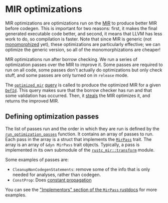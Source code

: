 # MIR optimizations

MIR optimizations are optimizations run on the [MIR][mir] to produce better MIR
before codegen. This is important for two reasons: first, it makes the final
generated executable code better, and second, it means that LLVM has less work
to do, so compilation is faster. Note that since MIR is generic (not
[monomorphized][monomorph] yet), these optimizations are particularly
effective; we can optimize the generic version, so all of the monomorphizations
are cheaper!

[mir]: https://rust-lang.github.io/rustc-guide/mir/index.html
[monomorph]: https://rust-lang.github.io/rustc-guide/appendix/glossary.html?highlight=monomorphize#appendix-c-glossary

MIR optimizations run after borrow checking. We run a series of optimization
passes over the MIR to improve it. Some passes are required to run on all code,
some passes don't actually do optimizations but only check stuff, and some
passes are only turned on in `release` mode.

The [`optimized_mir`][optmir] [query] is called to produce the optimized MIR
for a given [`DefId`][defid]. This query makes sure that the borrow checker has
run and that some validation has occurred. Then, it [steals][steal] the MIR
optimizes it, and returns the improved MIR.

[optmir]: https://doc.rust-lang.org/nightly/nightly-rustc/rustc_mir/transform/fn.optimized_mir.html
[query]: https://rust-lang.github.io/rustc-guide/query.html
[defid]: https://rust-lang.github.io/rustc-guide/appendix/glossary.html?highlight=DefId#appendix-c-glossary
[steal]: https://rust-lang.github.io/rustc-guide/mir/passes.html?highlight=steal#stealing

## Defining optimization passes

The list of passes run and the order in which they are run is defined by the
[`run_optimization_passes`][rop] function. It contains an array of passes to
run.  Each pass in the array is a struct that implements the [`MirPass`] trait.
The array is an array of `&dyn MirPass` trait objects. Typically, a pass is
implemented in its own submodule of the [`rustc_mir::transform`][trans] module.

[rop]: https://doc.rust-lang.org/nightly/nightly-rustc/rustc_mir/transform/fn.run_optimization_passes.html
[`MirPass`]: https://doc.rust-lang.org/nightly/nightly-rustc/rustc_mir/transform/trait.MirPass.html
[trans]: https://doc.rust-lang.org/nightly/nightly-rustc/rustc_mir/transform/index.html 

Some examples of passes are:
- `CleanupNonCodegenStatements`: remove some of the info that is only needed for
  analyses, rather than codegen.
- `ConstProp`: Does [constant propagation][constprop]

You can see the ["Implementors" section of the `MirPass` rustdocs][impl] for more examples.

[impl]: https://doc.rust-lang.org/nightly/nightly-rustc/rustc_mir/transform/trait.MirPass.html#implementors
[constprop]: https://en.wikipedia.org/wiki/Constant_folding#Constant_propagation
